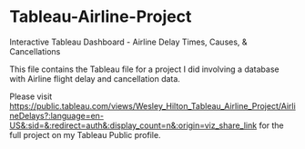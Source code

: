 # Tableau-Airline-Project
Interactive Tableau Dashboard - Airline Delay Times,  Causes, &amp; Cancellations


This file contains the Tableau file for a project I did involving a database with Airline flight delay and cancellation data.

Please visit https://public.tableau.com/views/Wesley_Hilton_Tableau_Airline_Project/AirlineDelays?:language=en-US&:sid=&:redirect=auth&:display_count=n&:origin=viz_share_link for the full project on my Tableau Public profile.
